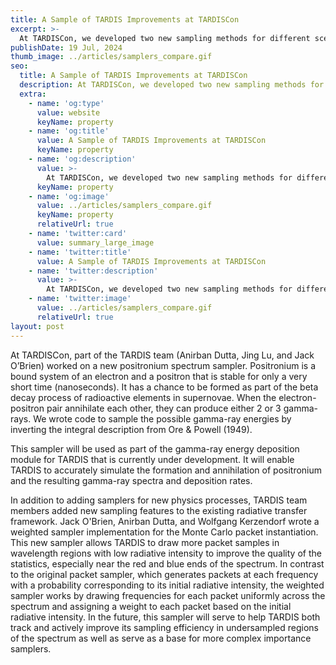 ```yaml
---
title: A Sample of TARDIS Improvements at TARDISCon
excerpt: >-
  At TARDISCon, we developed two new sampling methods for different scenarios:- the decay of positronium and the emission of packets from the photosphere.
publishDate: 19 Jul, 2024
thumb_image: ../articles/samplers_compare.gif
seo:
  title: A Sample of TARDIS Improvements at TARDISCon
  description: At TARDISCon, we developed two new sampling methods for different scenarios:- the decay of positronium and the emission of packets from the photosphere.
  extra:
    - name: 'og:type'
      value: website
      keyName: property
    - name: 'og:title'
      value: A Sample of TARDIS Improvements at TARDISCon
      keyName: property
    - name: 'og:description'
      value: >-
        At TARDISCon, we developed two new sampling methods for different scenarios:- the decay of positronium and the emission of packets from the photosphere.
      keyName: property
    - name: 'og:image'
      value: ../articles/samplers_compare.gif
      keyName: property
      relativeUrl: true
    - name: 'twitter:card'
      value: summary_large_image
    - name: 'twitter:title'
      value: A Sample of TARDIS Improvements at TARDISCon
    - name: 'twitter:description'
      value: >-
        At TARDISCon, we developed two new sampling methods for different scenarios:- the decay of positronium and the emission of packets from the photosphere.
    - name: 'twitter:image'
      value: ../articles/samplers_compare.gif
      relativeUrl: true
layout: post
---
```


At TARDISCon, part of the TARDIS team (Anirban Dutta, Jing Lu, and Jack O’Brien) worked on a new positronium spectrum sampler. Positronium is a bound system of an electron and a positron that is stable for only a very short time (nanoseconds). It has a chance to be formed as part of the beta decay process of radioactive elements in supernovae. When the electron-positron pair annihilate each other, they can produce either 2 or 3 gamma-rays. We wrote code to sample the possible gamma-ray energies by inverting the integral description from Ore & Powell (1949).

This sampler will be used as part of the gamma-ray energy deposition module for TARDIS that is currently under development. It will enable TARDIS to accurately simulate the formation and annihilation of positronium and the resulting gamma-ray spectra and deposition rates.

In addition to adding samplers for new physics processes, TARDIS team members added new sampling features to the existing radiative transfer framework.  Jack O'Brien, Anirban Dutta, and Wolfgang Kerzendorf wrote a weighted sampler implementation for the Monte Carlo packet instantiation.  This new sampler allows TARDIS to draw more packet samples in wavelength regions with low radiative intensity to improve the quality of the statistics, especially near the red and blue ends of the spectrum.  In contrast to the original packet sampler, which generates packets at each frequency with a probability corresponding to its initial radiative intensity, the weighted sampler works by drawing frequencies for each packet uniformly across the spectrum and assigning a weight to each packet based on the initial radiative intensity.  In the future, this sampler will serve to help TARDIS both track and actively improve its sampling efficiency in undersampled regions of the spectrum as well as serve as a base for more complex importance samplers.


